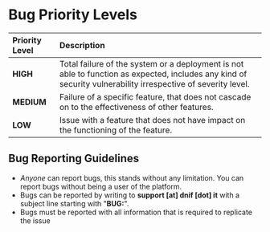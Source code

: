 # Bug Priority Levels

| Priority Level | Description |
| :--- | :--- |
| **HIGH** | Total failure of the system or a deployment is not able to function as expected, includes any kind of security vulnerability irrespective of severity level. |
| **MEDIUM** | Failure of a specific feature, that does not cascade on to the effectiveness of other features. |
| **LOW** | Issue with a feature that does not have impact on the functioning of the feature.  |

## Bug Reporting Guidelines

* _Anyone_ can report bugs, this stands without any limitation. You can report bugs without being a user of the platform.
* Bugs can be reported by writing to **support \[at\] dnif \[dot\] it** with a subject line starting with "**BUG:**".
* Bugs must be reported with all information that is required to replicate the issue



